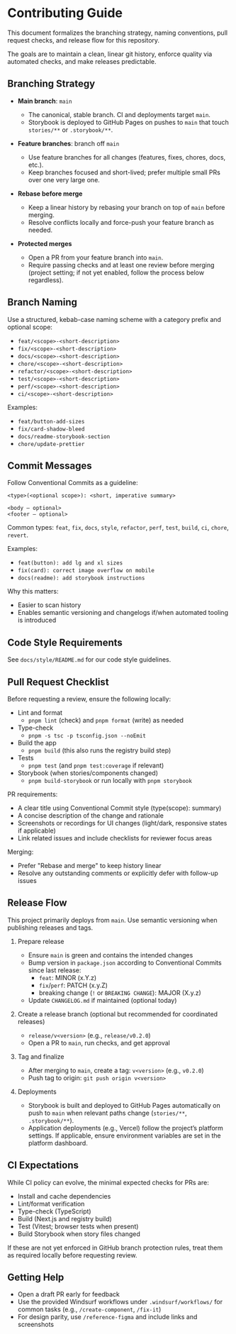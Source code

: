 # Contributing Guide

This document formalizes the branching strategy, naming conventions, pull request checks, and release flow for this repository.

The goals are to maintain a clean, linear git history, enforce quality via automated checks, and make releases predictable.


## Branching Strategy

- **Main branch**: `main`
  - The canonical, stable branch. CI and deployments target `main`.
  - Storybook is deployed to GitHub Pages on pushes to `main` that touch `stories/**` or `.storybook/**`.

- **Feature branches**: branch off `main`
  - Use feature branches for all changes (features, fixes, chores, docs, etc.).
  - Keep branches focused and short-lived; prefer multiple small PRs over one very large one.

- **Rebase before merge**
  - Keep a linear history by rebasing your branch on top of `main` before merging.
  - Resolve conflicts locally and force-push your feature branch as needed.

- **Protected merges**
  - Open a PR from your feature branch into `main`.
  - Require passing checks and at least one review before merging (project setting; if not yet enabled, follow the process below regardless).


## Branch Naming

Use a structured, kebab-case naming scheme with a category prefix and optional scope:

- `feat/<scope>-<short-description>`
- `fix/<scope>-<short-description>`
- `docs/<scope>-<short-description>`
- `chore/<scope>-<short-description>`
- `refactor/<scope>-<short-description>`
- `test/<scope>-<short-description>`
- `perf/<scope>-<short-description>`
- `ci/<scope>-<short-description>`

Examples:

- `feat/button-add-sizes`
- `fix/card-shadow-bleed`
- `docs/readme-storybook-section`
- `chore/update-prettier`


## Commit Messages

Follow Conventional Commits as a guideline:

```
<type>(<optional scope>): <short, imperative summary>

<body – optional>
<footer – optional>
```

Common types: `feat`, `fix`, `docs`, `style`, `refactor`, `perf`, `test`, `build`, `ci`, `chore`, `revert`.

Examples:

- `feat(button): add lg and xl sizes`
- `fix(card): correct image overflow on mobile`
- `docs(readme): add storybook instructions`

Why this matters:

- Easier to scan history
- Enables semantic versioning and changelogs if/when automated tooling is introduced


## Code Style Requirements

See `docs/style/README.md` for our code style guidelines.


## Pull Request Checklist

Before requesting a review, ensure the following locally:

- Lint and format
  - `pnpm lint` (check) and `pnpm format` (write) as needed
- Type-check
  - `pnpm -s tsc -p tsconfig.json --noEmit`
- Build the app
  - `pnpm build` (this also runs the registry build step)
- Tests
  - `pnpm test` (and `pnpm test:coverage` if relevant)
- Storybook (when stories/components changed)
  - `pnpm build-storybook` or run locally with `pnpm storybook`

PR requirements:

- A clear title using Conventional Commit style (type(scope): summary)
- A concise description of the change and rationale
- Screenshots or recordings for UI changes (light/dark, responsive states if applicable)
- Link related issues and include checklists for reviewer focus areas

Merging:

- Prefer "Rebase and merge" to keep history linear
- Resolve any outstanding comments or explicitly defer with follow-up issues


## Release Flow

This project primarily deploys from `main`. Use semantic versioning when publishing releases and tags.

1. Prepare release
   - Ensure `main` is green and contains the intended changes
   - Bump version in `package.json` according to Conventional Commits since last release:
     - `feat`: MINOR (x.Y.z)
     - `fix`/`perf`: PATCH (x.y.Z)
     - breaking change (`!` or `BREAKING CHANGE`): MAJOR (X.y.z)
   - Update `CHANGELOG.md` if maintained (optional today)

2. Create a release branch (optional but recommended for coordinated releases)
   - `release/v<version>` (e.g., `release/v0.2.0`)
   - Open a PR to `main`, run checks, and get approval

3. Tag and finalize
   - After merging to `main`, create a tag: `v<version>` (e.g., `v0.2.0`)
   - Push tag to origin: `git push origin v<version>`

4. Deployments
   - Storybook is built and deployed to GitHub Pages automatically on push to `main` when relevant paths change (`stories/**`, `.storybook/**`).
   - Application deployments (e.g., Vercel) follow the project’s platform settings. If applicable, ensure environment variables are set in the platform dashboard.


## CI Expectations

While CI policy can evolve, the minimal expected checks for PRs are:

- Install and cache dependencies
- Lint/format verification
- Type-check (TypeScript)
- Build (Next.js and registry build)
- Test (Vitest; browser tests when present)
- Build Storybook when story files changed

If these are not yet enforced in GitHub branch protection rules, treat them as required locally before requesting review.


## Getting Help

- Open a draft PR early for feedback
- Use the provided Windsurf workflows under `.windsurf/workflows/` for common tasks (e.g., `/create-component`, `/fix-it`)
- For design parity, use `/reference-figma` and include links and screenshots
